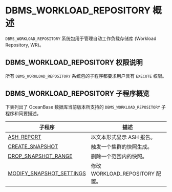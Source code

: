 # DBMS_WORKLOAD_REPOSITORY 概述

`DBMS_WORKLOAD_REPOSITORY` 系统包用于管理自动工作负载存储库 (Workload Repository, WR)。

## DBMS_WORKLOAD_REPOSITORY 权限说明

所有 `DBMS_WORKLOAD_REPOSITORY` 系统包的子程序都要求用户具有 `EXECUTE` 权限。 

## DBMS_WORKLOAD_REPOSITORY 子程序概览

下表列出了 OceanBase 数据库当前版本所支持的 `DBMS_WORKLOAD_REPOSITORY` 子程序和简要描述。

| **子程序** | **描述** |
| --- | --- |
| [ASH_REPORT](../200.ash-report-mysql.md) | 以文本形式显示 ASH 报告。 |
| [CREATE_SNAPSHOT](../300.create-snapshot-mysql.md) | 触发一个集群的快照生成。 |
| [DROP_SNAPSHOT_RANGE](../400.drop-snapshot-range-mysql.md) | 删除一个范围内的快照。 |
| [MODIFY_SNAPSHOT_SETTINGS](../500.modify-snapshot-settings-mysql.md) | 修改 WORKLOAD_REPOSITORY 配置。 |

